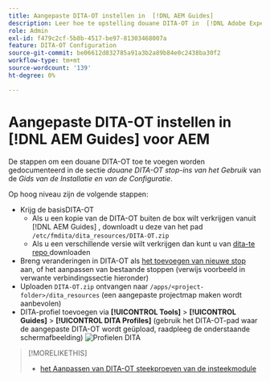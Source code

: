 ```yaml
---
title: Aangepaste DITA-OT instellen in  [!DNL AEM Guides]
description: Leer hoe te opstelling douane DITA-OT in  [!DNL Adobe Experience Manager Guides]
role: Admin
exl-id: f479c2cf-5b8b-4517-be97-81303468007a
feature: DITA-OT Configuration
source-git-commit: be06612d832785a91a3b2a89b84e0c2438ba30f2
workflow-type: tm+mt
source-wordcount: '139'
ht-degree: 0%

---
```


# Aangepaste DITA-OT instellen in [!DNL AEM Guides] voor AEM

De stappen om een douane DITA-OT toe te voegen worden gedocumenteerd in de sectie _douane DITA-OT stop-ins van het Gebruik_ van de _Gids van de Installatie en van de Configuratie_.

Op hoog niveau zijn de volgende stappen:

+ Krijg de basisDITA-OT
   + Als u een kopie van de DITA-OT buiten de box wilt verkrijgen vanuit [!DNL AEM Guides] , downloadt u deze van het pad `/etc/fmdita/dita_resources/DITA-OT.zip`
   + Als u een verschillende versie wilt verkrijgen dan kunt u van [ dita-te repo ](https://www.dita-ot.org/download) downloaden
+ Breng veranderingen in DITA-OT als [ het toevoegen van nieuwe stop ](https://www.dita-ot.org/dev/topics/plugins-installing.html) aan, of het aanpassen van bestaande stoppen (verwijs voorbeeld in verwante verbindingssectie hieronder)
+ Uploaden `DITA-OT.zip` ontvangen naar `/apps/<project-folder>/dita_resources` (een aangepaste projectmap maken wordt aanbevolen)
+ DITA-profiel toevoegen via **[!UICONTROL Tools]** > **[!UICONTROL Guides]** > **[!UICONTROL DITA Profiles]** (gebruik het DITA-OT-pad waar de aangepaste DITA-OT wordt geüpload, raadpleeg de onderstaande schermafbeelding)
  ![ Profielen DITA ](assets/dita-profile.png)

>[!MORELIKETHIS]
>
>+ [ het Aanpassen van DITA-OT steekproeven van de insteekmodule ](https://www.dita-ot.org/dev/topics/pdf-customization.html)
